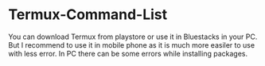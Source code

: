 # Termux-Command-List
You can download Termux from playstore or use it in Bluestacks in your PC. But I recommend to use it in mobile phone as it is much more easiler to use with less error. In PC there can be some errors while installing packages.
